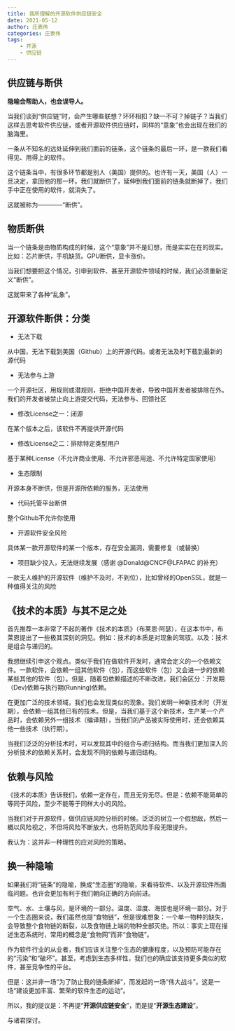 ```yaml
---
title: 我所理解的开源软件供应链安全
date: 2021-05-12
author: 庄表伟
categories: 庄表伟
tags:
    - 开源
    - 供应链
---
```


## 供应链与断供

**隐喻会帮助人，也会误导人。**

当我们谈到“供应链”时，会产生哪些联想？环环相扣？缺一不可？掉链子？当我们这样去思考软件供应链，或者开源软件供应链时，同样的“意象”也会出现在我们的脑海里。

一条从不知名的远处延伸到我们面前的链条，这个链条的最后一环，是一款我们看得见、用得上的软件。

这个链条当中，有很多环节都是别人（美国）提供的。也许有一天，美国（人）一旦决定，拿回他的那一环。我们就断供了，延伸到我们面前的链条就断掉了，我们手中正在使用的软件，就消失了。

这就被称为————“断供”。

## 物质断供

当一个链条是由物质构成的时候，这个“意象”并不是幻想，而是实实在在的现实。比如：芯片断供，手机缺货。GPU断供，显卡涨价。

当我们想要把这个情况，引申到软件、甚至开源软件领域的时候，我们必须重新定义“断供”。

这就带来了各种“乱象”。

<!-- more -->

## 开源软件断供：分类

* 无法下载

从中国，无法下载到美国（Github）上的开源代码。或者无法及时下载到最新的源代码

* 无法参与上游

一个开源社区，用规则或潜规则，拒绝中国开发者，导致中国开发者被排除在外。我们的开发者被禁止向上游提交代码，无法参与、回馈社区

* 修改License之一：闭源

在某个版本之后，该软件不再提供开源代码

* 修改License之二：排除特定类型用户

基于某种License（不允许商业使用、不允许邪恶用途、不允许特定国家使用）

* 生态限制

开源本身不断供，但是开源所依赖的服务，无法使用

* 代码托管平台断供

整个Github不允许你使用

* 开源软件安全风险

具体某一款开源软件的某一个版本，存在安全漏洞，需要修复（或替换）

* 项目缺少投入，无法继续发展（感谢 @Donald@CNCF@LFAPAC 的补充）

一款无人维护的开源软件（维护不及时，不到位），比如曾经的OpenSSL，就是一种值得关注的风险

## 《技术的本质》与其不足之处

首先推荐一本非常了不起的著作《技术的本质》（布莱恩·阿瑟），在这本书中，布莱恩提出了一些极其深刻的洞见。例如：技术的本质是对现象的驾驭。以及：技术是组合与递归的。

我想继续引申这个观点。类似于我们在做软件开发时，通常会定义的一个依赖文件。一款软件，会依赖一组其他软件（包），而这些软件（包）又会进一步的依赖某些其他的软件（包）。但是，随着包依赖描述的不断改进，我们会区分：开发期（Dev)依赖与执行期(Running)依赖。

在更加广泛的技术领域，我们也会发现类似的现象。我们发明一种新技术时（开发期），会依赖一组其他已有的技术。但是，当我们基于这个新技术，生产某一个产品时，会依赖另外一组技术（编译期），当我们的产品被实际使用时，还会依赖其他一些技术（执行期）。

当我们泛泛的分析技术时，可以发现其中的组合与递归结构。而当我们更加深入的分析技术的依赖关系时，会发现不同的依赖与递归结构。

## 依赖与风险

《技术的本质》告诉我们，依赖一定存在，而且无穷无尽。但是：依赖不能简单的等同于风险，至少不能等于同样大小的风险。

当我们对于开源软件，做供应链风险分析的时候。泛泛的树立一个假想敌，然后一概以风险视之，不但将风险不断放大，也将防范风险手段无限提升。

我认为：这并非一种理性的应对风险的策略。

## 换一种隐喻

如果我们将“链条”的隐喻，换成“生态圈”的隐喻，来看待软件、以及开源软件所面临问题。也许会更加有利于我们朝向正确的方向前进。

空气、水、土壤与风，是环境的一部分。温度、湿度、海拔也是环境一部分。对于一个生态圈来说，我们虽然也提“食物链”，但是很难想象：一个单一物种的缺失，会导致整个食物链的断裂，以及食物链上端的物种全部灭绝。所以：事实上现在描述生态系统时，常用的概念是“食物网”而非“食物链”。

作为软件行业的从业者，我们应该关注整个生态的健康程度，以及预防可能存在的“污染”和“破坏”。甚至，考虑到生态多样性，我们也的确应该支持更多类似的软件，甚至竞争性的平台。

但是：这并非一场“为了防止我的链条断掉”，而发起的一场“伟大战斗”。这是一场“建设更加丰富、繁荣的软件生态的运动”。

所以，我的提议是：不再提“**开源供应链安全**”，而是提“**开源生态建设**”。

与诸君探讨。
